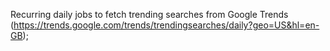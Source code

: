 Recurring daily jobs to fetch trending searches from Google Trends (https://trends.google.com/trends/trendingsearches/daily?geo=US&hl=en-GB);
